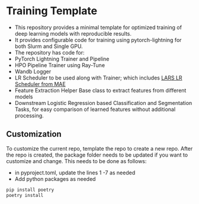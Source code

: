 # Training Template
- This repository provides a minimal template for optimized training of deep learning models with reproducible results. 
- It provides configurable code for training using pytorch-lightning for both Slurm and Single GPU.
- The repository has code for:
 - PyTorch Lightning Trainer and Pipeline 
 - HPO Pipeline Trainer using Ray-Tune  
 - Wandb Logger 
 - LR Scheduler to be used along with Trainer; which includes [LARS LR Scheduler from MAE](https://github.com/facebookresearch/mae/blob/main/util/lars.py)
 - Feature Extraction Helper Base class to extract features from different models
 - Downstream Logistic Regression based Classification and Segmentation Tasks, for easy comparison of learned features without additional processing.

## Customization
To customize the current repo, template the repo to create a new repo. After the repo is created, the package folder needs to be updated if you want to customize and change. This needs to be done as follows:

- in pyproject.toml, update the lines 1 -7 as needed
- Add python packages as needed


```bash
pip install poetry
poetry install
```